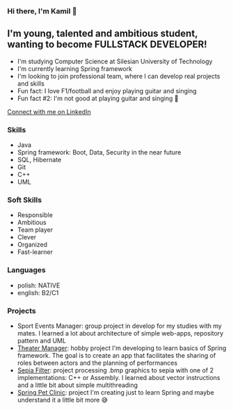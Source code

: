 ### Hi there, I'm Kamil 👋

## I'm young, talented and ambitious student, wanting to become FULLSTACK DEVELOPER!
- I'm studying Computer Science at Silesian University of Technology
- I'm currently learning Spring framework
- I'm looking to join professional team, where I can develop real projects and skills
- Fun fact: I love F1/football and enjoy playing guitar and singing
- Fun fact #2: I'm not good at playing guitar and singing 🤣

[Connect with me on LinkedIn](https://www.linkedin.com/in/k-musialowski)

### Skills

- Java
- Spring framework: Boot, Data, Security in the near future
- SQL, Hibernate
- Git
- C++
- UML

### Soft Skills

- Responsible
- Ambitious
- Team player
- Clever
- Organized
- Fast-learner

### Languages

- polish: NATIVE
- english: B2/C1

### Projects

- Sport Events Manager: group project in develop for my studies with my mates. I learned a lot about architecture of simple web-apps, repository pattern and UML
- [Theater Manager](https://github.com/KamilMusialowski/Theater_Manager): hobby project I'm developing to learn basics of Spring framework. The goal is to create an app that facilitates the sharing of roles between actors and the planning of performances
- [Sepia Filter](https://github.com/KamilMusialowski/Sepia-ASM-project): project processing .bmp graphics to sepia with one of 2 implementations: C++ or Assembly. I learned about vector instructions and a little bit about simple multithreading
- [Spring Pet Clinic](): project I'm creating just to learn Spring and maybe understand it a little bit more 😅
